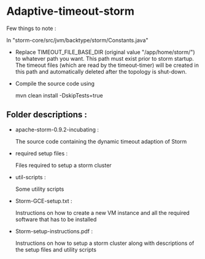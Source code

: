 # Adaptive-timeout-storm

Few things to note :

In "storm-core/src/jvm/backtype/storm/Constants.java"

* Replace  TIMEOUT_FILE_BASE_DIR (original value "/app/home/storm/") to whatever path you want. This path must exist prior to storm startup. The timeout files (which are read by the timeout-timer) will be created in this path and automatically deleted after the topology is shut-down.

* Compile the source code using 

   mvn clean install -DskipTests=true


Folder descriptions :
---------------------

* apache-storm-0.9.2-incubating :

	The source code containing the dynamic timeout adaption of Storm

* required setup files :

	Files required to setup a storm cluster

* util-scripts : 

	Some utility scripts

* Storm-GCE-setup.txt : 

	Instructions on how to create a new VM instance and all the required software that has to be installed

* Storm-setup-instructions.pdf :

	Instructions on how to setup a storm cluster along with descriptions of the setup files and utility scripts


